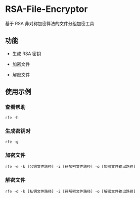 # RSA-File-Encryptor
基于 RSA 非对称加密算法的文件分组加密工具

## 功能
- 生成 RSA 密钥

- 加密文件

- 解密文件

## 使用示例
### 查看帮助
```
rfe -h
```
### 生成密钥对
```
rfe -g
```
### 加密文件
```
rfe -e -k [公钥文件路径] -i [待加密文件路径] -o [加密文件输出路径]
```
### 解密文件
```
rfe -d -k [私钥文件路径] -i [待解密文件路径] -o [解密文件输出路径]
```
